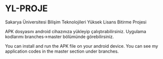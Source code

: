 # YL-PROJE
Sakarya Üniversitesi Bilişim Teknolojileri Yüksek Lisans Bitirme Projesi

APK dosyasını android cihazınıza yükleyip çalıştırabilirsiniz.
Uygulama kodlarımı branches->master bölümünde görebilirsiniz.

You can install and run the APK file on your android device.
You can see my application codes in the master section under branches.
